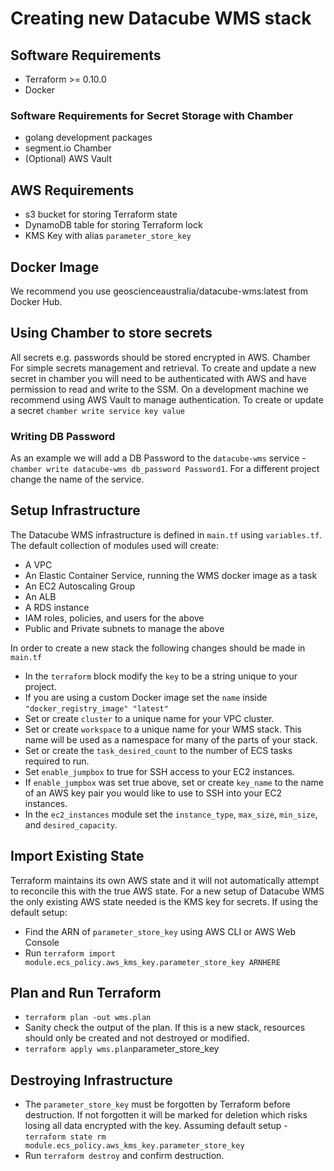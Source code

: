# Creating new Datacube WMS stack

## Software Requirements
* Terraform >= 0.10.0
* Docker

### Software Requirements for Secret Storage with Chamber
* golang development packages
* segment.io Chamber
* (Optional) AWS Vault

## AWS Requirements
* s3 bucket for storing Terraform state
* DynamoDB table for storing Terraform lock
* KMS Key with alias `parameter_store_key`

## Docker Image
We recommend you use geoscienceaustralia/datacube-wms:latest from Docker Hub.

## Using Chamber to store secrets
All secrets e.g. passwords should be stored encrypted in AWS. Chamber For simple secrets management and retrieval. To create and update a new secret in chamber you will need to be authenticated with AWS and have permission to read and write to the SSM. On a development machine we recommend using AWS Vault to manage authentication. To create or update a secret `chamber write service key value`

### Writing DB Password
As an example we will add a DB Password to the `datacube-wms` service - `chamber write datacube-wms db_password Password1`. For a different project change the name of the service.
 
## Setup Infrastructure
The Datacube WMS infrastructure is defined in `main.tf` using `variables.tf`. The default collection of modules used will create:
* A VPC
* An Elastic Container Service, running the WMS docker image as a task
* An EC2 Autoscaling Group
* An ALB
* A RDS instance
* IAM roles, policies, and users for the above
* Public and Private subnets to manage the above

In order to create a new stack the following changes should be made in `main.tf`
* In the `terraform` block modify the `key` to be a string unique to your project.
* If you are using a custom Docker image set the `name` inside `"docker_registry_image" "latest"`
* Set or create `cluster` to a unique name for your VPC cluster.
* Set or create `workspace` to a unique name for your WMS stack. This name will be used as a namespace for many of the parts of your stack.
* Set or create the `task_desired_count` to the number of ECS tasks required to run.
* Set `enable_jumpbox` to true for SSH access to your EC2 instances.
* If `enable_jumpbox` was set true above, set or create `key_name` to the name of an AWS key pair you would like to use to SSH into your EC2 instances.
* In the `ec2_instances` module set the `instance_type`, `max_size`, `min_size`, and `desired_capacity`.
## Import Existing State
Terraform maintains its own AWS state and it will not automatically attempt to reconcile this with the true AWS state. For a new setup of Datacube WMS the only existing AWS state needed is the KMS key for secrets. If using the default setup:
* Find the ARN of `parameter_store_key` using AWS CLI or AWS Web Console
* Run `terraform import module.ecs_policy.aws_kms_key.parameter_store_key ARNHERE`

## Plan and Run Terraform
* `terraform plan -out wms.plan`
* Sanity check the output of the plan. If this is a new stack, resources should only be created and not destroyed or modified.
* `terraform apply wms.plan`parameter_store_key

## Destroying Infrastructure
* The `parameter_store_key` must be forgotten by Terraform before destruction. If not forgotten it will be marked for deletion which risks losing all data encrypted with the key. Assuming default setup - `terraform state rm module.ecs_policy.aws_kms_key.parameter_store_key`
* Run `terraform destroy` and confirm destruction.